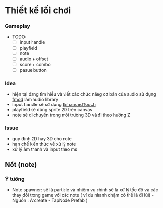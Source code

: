 # Thiết kế lối chơi
### Gameplay
- TODO: 
	- [ ] input handle 
	- [ ] playfield
	- [ ] note
	- [ ] audio + offset
	- [ ] score + combo
	- [ ] pasue button

### Idea
- hiện tại đang tìm hiều và viết các chức năng cơ bản của audio sử dụng [fmod](https://www.fmod.com/) làm audio library 
- input handle sẽ sử dụng [EnhancedTouch](https://docs.unity3d.com/Packages/com.unity.inputsystem@1.0/api/UnityEngine.InputSystem.EnhancedTouch.html)
- playfield sẽ dùng sprite 2D trên canvas
- note sẽ di chuyển trong môi trường 3D và đi theo hướng Z 
### Issue
- quy định 2D hay 3D cho note
- hạn chế kiến thức về xử lý note 
- xử lý âm thanh và input theo ms


## Nốt (note)
### Ý tưởng
- Note spawner: sẽ là particle và nhiệm vụ chính sẽ là xử lý tốc độ và các thay đổi trong game với các note  ( ví du nhanh chậm có thể là đi lùi) - Nguồn : Arcreate - TapNode Prefab )
